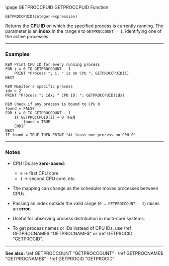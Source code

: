 \page GETPROCCPUID GETPROCCPUID Function

```basic
GETPROCCPUID(integer-expression)
```

Returns the **CPU ID** on which the specified process is currently running.
The parameter is an **index** in the range `0` to `GETPROCCOUNT - 1`, identifying one of the active processes.

---

### Examples

```basic
REM Print CPU ID for every running process
FOR i = 0 TO GETPROCCOUNT - 1
    PRINT "Process "; i; " is on CPU "; GETPROCCPUID(i)
NEXT
```

```basic
REM Monitor a specific process
idx = 2
PRINT "Process "; idx; " CPU ID: "; GETPROCCPUID(idx)
```

```basic
REM Check if any process is bound to CPU 0
found = FALSE
FOR i = 0 TO GETPROCCOUNT - 1
    IF GETPROCCPUID(i) = 0 THEN
        found = TRUE
    ENDIF
NEXT
IF found = TRUE THEN PRINT "At least one process on CPU 0"
```

---

### Notes

* CPU IDs are **zero-based**:

  * `0` → first CPU core
  * `1` → second CPU core, etc.
* The mapping can change as the scheduler moves processes between CPUs.
* Passing an index outside the valid range (`0 … GETPROCCOUNT - 1`) raises an **error**.
* Useful for observing process distribution in multi-core systems.
* To get process names or IDs instead of CPU IDs, use \ref GETPROCNAME\$ "GETPROCNAME\$" or \ref GETPROCID "GETPROCID".

---

**See also:**
\ref GETPROCCOUNT "GETPROCCOUNT" · \ref GETPROCNAME\$ "GETPROCNAME\$" · \ref GETPROCID "GETPROCID"
